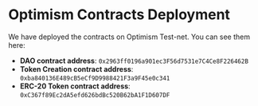 # Optimism Contracts Deployment

We have deployed the contracts on Optimism Test-net. You can see them here:

- **DAO contract address**: `0x2963ff0196a901ec3F56d7531e7C4Ce8F226462B`
- **Token Creation contract address**: `0xba840136E489cB5eCf9D9988421F3a9F45e0c341`
- **ERC-20 Token contract address**: `0xC367f89Ec2dA5efd626bdBc520B62bA1F1D607DF`
